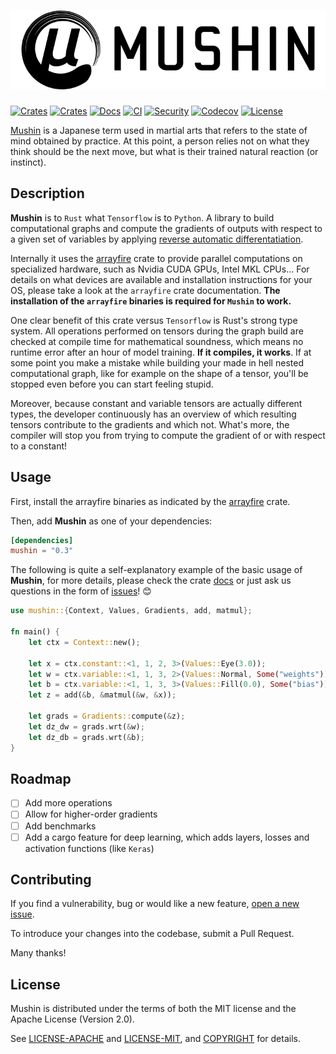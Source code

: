 # [![Mushin](assets/mushin-logo.png)](https://github.com/c0dearm/mushin)

[![Crates](https://img.shields.io/crates/v/mushin.svg)](https://crates.io/crates/mushin)
[![Crates](https://img.shields.io/crates/d/mushin.svg)](https://crates.io/crates/mushin)
[![Docs](https://docs.rs/mushin/badge.svg)](https://docs.rs/mushin)
[![CI](https://github.com/c0dearm/mushin/workflows/CI/badge.svg?branch=main)](https://github.com/c0dearm/mushin/actions)
[![Security](https://github.com/c0dearm/mushin/workflows/Security/badge.svg?branch=main)](https://github.com/c0dearm/mushin/actions)
[![Codecov](https://codecov.io/gh/c0dearm/mushin/branch/main/graph/badge.svg)](https://codecov.io/gh/c0dearm/mushin)
[![License](https://camo.githubusercontent.com/47069b7e06b64b608c692a8a7f40bc6915cf629c/68747470733a2f2f696d672e736869656c64732e696f2f62616467652f6c6963656e73652d417061636865322e302532464d49542d626c75652e737667)](https://github.com/c0dearm/mushin/blob/master/COPYRIGHT)

[Mushin](https://en.wikipedia.org/wiki/Mushin_(mental_state)) is a Japanese term used in martial arts that refers to the state of mind obtained by practice. At this point, a person relies not on what they think should be the next move, but what is their trained natural reaction (or instinct).

## Description

**Mushin** is to `Rust` what `Tensorflow` is to `Python`. A library to build computational graphs and compute the gradients of outputs with respect to a given set of variables by applying [reverse automatic differentatiation](https://en.wikipedia.org/wiki/Automatic_differentiation).

Internally it uses the [arrayfire](https://crates.io/crates/arrayfire) crate to provide parallel computations on specialized hardware, such as Nvidia CUDA GPUs, Intel MKL CPUs... For details on what devices are available and installation instructions for your OS, please take a look at the `arrayfire` crate documentation. **The installation of the `arrayfire` binaries is required for `Mushin` to work.**

One clear benefit of this crate versus `Tensorflow` is Rust's strong type system. All operations performed on tensors during the graph build are checked at compile time for mathematical soundness, which means no runtime error after an hour of model training. **If it compiles, it works**. If at some point you make a mistake while building your made in hell nested computational graph, like for example on the shape of a tensor, you'll be stopped even before you can start feeling stupid.

Moreover, because constant and variable tensors are actually different types, the developer continuously has an overview of which resulting tensors contribute to the gradients and which not. What's more, the compiler will stop you from trying to compute the gradient of or with respect to a constant!

## Usage

First, install the arrayfire binaries as indicated by the [arrayfire](https://crates.io/crates/arrayfire) crate.

Then, add **Mushin** as one of your dependencies:

```toml
[dependencies]
mushin = "0.3"
```

The following is quite a self-explanatory example of the basic usage of **Mushin**, for more details, please check the crate [docs](https://docs.rs/mushin/latest/mushin/) or just ask us questions in the form of [issues](https://github.com/c0dearm/mushin/issues/new)! 😊

```rust
use mushin::{Context, Values, Gradients, add, matmul};

fn main() {
    let ctx = Context::new();

    let x = ctx.constant::<1, 1, 2, 3>(Values::Eye(3.0));
    let w = ctx.variable::<1, 1, 3, 2>(Values::Normal, Some("weights"));
    let b = ctx.variable::<1, 1, 3, 3>(Values::Fill(0.0), Some("bias"));
    let z = add(&b, &matmul(&w, &x));

    let grads = Gradients::compute(&z);
    let dz_dw = grads.wrt(&w);
    let dz_db = grads.wrt(&b);
}
```

## Roadmap

- [ ] Add more operations
- [ ] Allow for higher-order gradients
- [ ] Add benchmarks
- [ ] Add a cargo feature for deep learning, which adds layers, losses and activation functions (like `Keras`)

## Contributing

If you find a vulnerability, bug or would like a new feature, [open a new issue](https://github.com/c0dearm/mushin/issues/new).

To introduce your changes into the codebase, submit a Pull Request.

Many thanks!

## License

Mushin is distributed under the terms of both the MIT license and the
Apache License (Version 2.0).

See [LICENSE-APACHE](LICENSE-APACHE) and [LICENSE-MIT](LICENSE-MIT), and
[COPYRIGHT](COPYRIGHT) for details.